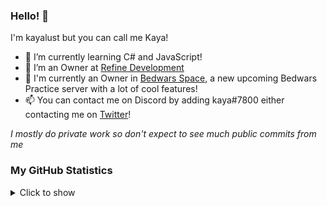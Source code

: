### Hello! 👋

I'm kayalust but you can call me Kaya!

- 🌱 I’m currently learning C# and JavaScript!
- 🔭 I’m an Owner at [Refine Development](https://github.com/RefineDevelopment)
- 👀 I'm currently an Owner in [Bedwars Space](https://dsc.gg/bwspace), a new upcoming Bedwars Practice server with a lot of cool features!
- 📫 You can contact me on Discord by adding kaya#7800 either contacting me on [Twitter](https://twitter.com/kayalust)!

*I mostly do private work so don't expect to see much public commits from me*

### My GitHub Statistics
<details>
   <summary>Click to show</summary>
   <img align="Left" alt="Kaya's Github Stats" src="https://github-readme-stats.vercel.app/api?username=kayalust&include_all_commits=true&count_private=true&show_icons=true&hide_border=true&theme=dark" />
   <img style="float: right;" alt="Most Used Languages" src="https://github-readme-stats.vercel.app/api/top-langs/?username=kayalust&langs_count=10&layout=compact&hide_border=true&theme=dark"/>
</details>
